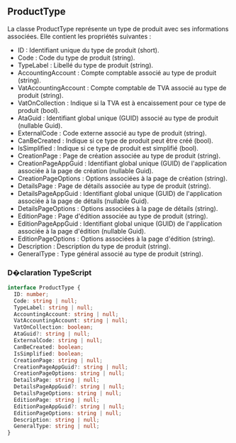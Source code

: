 ﻿## ProductType

La classe ProductType représente un type de produit avec ses informations associées. Elle contient les propriétés suivantes :

- ID : Identifiant unique du type de produit (short).
- Code : Code du type de produit (string).
- TypeLabel : Libellé du type de produit (string).
- AccountingAccount : Compte comptable associé au type de produit (string).
- VatAccountingAccount : Compte comptable de TVA associé au type de produit (string).
- VatOnCollection : Indique si la TVA est à encaissement pour ce type de produit (bool).
- AtaGuid : Identifiant global unique (GUID) associé au type de produit (nullable Guid).
- ExternalCode : Code externe associé au type de produit (string).
- CanBeCreated : Indique si ce type de produit peut être créé (bool).
- IsSimplified : Indique si ce type de produit est simplifié (bool).
- CreationPage : Page de création associée au type de produit (string).
- CreationPageAppGuid : Identifiant global unique (GUID) de l'application associée à la page de création (nullable Guid).
- CreationPageOptions : Options associées à la page de création (string).
- DetailsPage : Page de détails associée au type de produit (string).
- DetailsPageAppGuid : Identifiant global unique (GUID) de l'application associée à la page de détails (nullable Guid).
- DetailsPageOptions : Options associées à la page de détails (string).
- EditionPage : Page d'édition associée au type de produit (string).
- EditionPageAppGuid : Identifiant global unique (GUID) de l'application associée à la page d'édition (nullable Guid).
- EditionPageOptions : Options associées à la page d'édition (string).
- Description : Description du type de produit (string).
- GeneralType : Type général associé au type de produit (string).

### D�claration TypeScript
```typescript
interface ProductType {
  ID: number;
  Code: string | null;
  TypeLabel: string | null;
  AccountingAccount: string | null;
  VatAccountingAccount: string | null;
  VatOnCollection: boolean;
  AtaGuid?: string | null;
  ExternalCode: string | null;
  CanBeCreated: boolean;
  IsSimplified: boolean;
  CreationPage: string | null;
  CreationPageAppGuid?: string | null;
  CreationPageOptions: string | null;
  DetailsPage: string | null;
  DetailsPageAppGuid?: string | null;
  DetailsPageOptions: string | null;
  EditionPage: string | null;
  EditionPageAppGuid?: string | null;
  EditionPageOptions: string | null;
  Description: string | null;
  GeneralType: string | null;
}
```